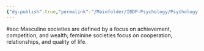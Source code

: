 ```yaml
---
{"dg-publish":true,"permalink":"/Mainfolder/IBDP-Psychology/Psychology Revision/Concepts/Masculinity vs. femininity/"}
---
```


#soc 
Masculine societies are defined by a focus on achievement, competition, and wealth; feminine societies focus on cooperation, relationships, and quality of life.